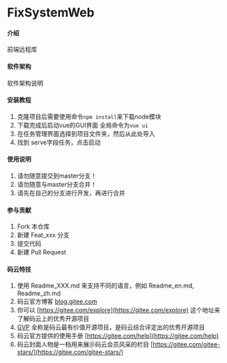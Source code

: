# FixSystemWeb

#### 介绍
前端远程库

#### 软件架构
软件架构说明


#### 安装教程

1.  克隆项目后需要使用命令`npm install`来下载node模块
2.  下载完成后启动vue的GUI界面 全局命令为`vue ui`
3.  在任务管理界面选择到项目文件夹，然后从此处导入
4.  找到 serve字段任务，点击启动

#### 使用说明

1.  请勿随意提交到master分支！
2.  请勿随意与master分支合并！
3.  请先在自己的分支进行开发，再进行合并

#### 参与贡献

1.  Fork 本仓库
2.  新建 Feat_xxx 分支
3.  提交代码
4.  新建 Pull Request


#### 码云特技

1.  使用 Readme\_XXX.md 来支持不同的语言，例如 Readme\_en.md, Readme\_zh.md
2.  码云官方博客 [blog.gitee.com](https://blog.gitee.com)
3.  你可以 [https://gitee.com/explore](https://gitee.com/explore) 这个地址来了解码云上的优秀开源项目
4.  [GVP](https://gitee.com/gvp) 全称是码云最有价值开源项目，是码云综合评定出的优秀开源项目
5.  码云官方提供的使用手册 [https://gitee.com/help](https://gitee.com/help)
6.  码云封面人物是一档用来展示码云会员风采的栏目 [https://gitee.com/gitee-stars/](https://gitee.com/gitee-stars/)
